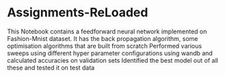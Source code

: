 # Assignments-ReLoaded
This Notebook contains a feedforward neural network implemented on Fashion-Mnist dataset.
It has the back propagation algorithm, some optimisation algorithms that are built from scratch
Performed various sweeps using different hyper parameter configurations using wandb and calculated accuracies on validation sets
Identified the best model out of all these and tested it on test data
